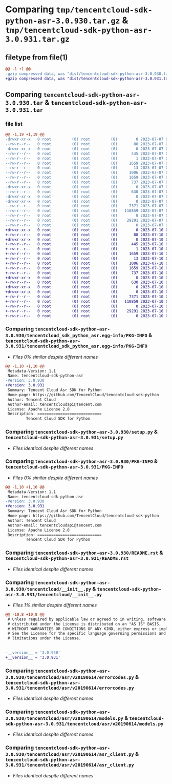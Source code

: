 # Comparing `tmp/tencentcloud-sdk-python-asr-3.0.930.tar.gz` & `tmp/tencentcloud-sdk-python-asr-3.0.931.tar.gz`

## filetype from file(1)

```diff
@@ -1 +1 @@
-gzip compressed data, was "dist/tencentcloud-sdk-python-asr-3.0.930.tar", last modified: Fri Jul  7 00:16:12 2023, max compression
+gzip compressed data, was "dist/tencentcloud-sdk-python-asr-3.0.931.tar", last modified: Mon Jul 10 00:30:13 2023, max compression
```

## Comparing `tencentcloud-sdk-python-asr-3.0.930.tar` & `tencentcloud-sdk-python-asr-3.0.931.tar`

### file list

```diff
@@ -1,19 +1,19 @@
-drwxr-xr-x   0 root         (0) root         (0)        0 2023-07-07 00:16:12.000000 tencentcloud-sdk-python-asr-3.0.930/
--rw-r--r--   0 root         (0) root         (0)       88 2023-07-07 00:16:12.000000 tencentcloud-sdk-python-asr-3.0.930/setup.cfg
-drwxr-xr-x   0 root         (0) root         (0)        0 2023-07-07 00:16:12.000000 tencentcloud-sdk-python-asr-3.0.930/tencentcloud_sdk_python_asr.egg-info/
--rw-r--r--   0 root         (0) root         (0)      445 2023-07-07 00:16:12.000000 tencentcloud-sdk-python-asr-3.0.930/tencentcloud_sdk_python_asr.egg-info/SOURCES.txt
--rw-r--r--   0 root         (0) root         (0)        1 2023-07-07 00:16:12.000000 tencentcloud-sdk-python-asr-3.0.930/tencentcloud_sdk_python_asr.egg-info/dependency_links.txt
--rw-r--r--   0 root         (0) root         (0)     1659 2023-07-07 00:16:12.000000 tencentcloud-sdk-python-asr-3.0.930/tencentcloud_sdk_python_asr.egg-info/PKG-INFO
--rw-r--r--   0 root         (0) root         (0)       13 2023-07-07 00:16:12.000000 tencentcloud-sdk-python-asr-3.0.930/tencentcloud_sdk_python_asr.egg-info/top_level.txt
--rw-r--r--   0 root         (0) root         (0)     1006 2023-07-07 00:16:12.000000 tencentcloud-sdk-python-asr-3.0.930/setup.py
--rw-r--r--   0 root         (0) root         (0)     1659 2023-07-07 00:16:12.000000 tencentcloud-sdk-python-asr-3.0.930/PKG-INFO
--rw-r--r--   0 root         (0) root         (0)      737 2023-07-07 00:16:12.000000 tencentcloud-sdk-python-asr-3.0.930/README.rst
-drwxr-xr-x   0 root         (0) root         (0)        0 2023-07-07 00:16:12.000000 tencentcloud-sdk-python-asr-3.0.930/tencentcloud/
--rw-r--r--   0 root         (0) root         (0)      630 2023-07-07 00:16:12.000000 tencentcloud-sdk-python-asr-3.0.930/tencentcloud/__init__.py
-drwxr-xr-x   0 root         (0) root         (0)        0 2023-07-07 00:16:12.000000 tencentcloud-sdk-python-asr-3.0.930/tencentcloud/asr/
-drwxr-xr-x   0 root         (0) root         (0)        0 2023-07-07 00:16:12.000000 tencentcloud-sdk-python-asr-3.0.930/tencentcloud/asr/v20190614/
--rw-r--r--   0 root         (0) root         (0)     7371 2023-07-07 00:16:12.000000 tencentcloud-sdk-python-asr-3.0.930/tencentcloud/asr/v20190614/errorcodes.py
--rw-r--r--   0 root         (0) root         (0)   110859 2023-07-07 00:16:12.000000 tencentcloud-sdk-python-asr-3.0.930/tencentcloud/asr/v20190614/models.py
--rw-r--r--   0 root         (0) root         (0)        0 2023-07-07 00:16:12.000000 tencentcloud-sdk-python-asr-3.0.930/tencentcloud/asr/v20190614/__init__.py
--rw-r--r--   0 root         (0) root         (0)    29291 2023-07-07 00:16:12.000000 tencentcloud-sdk-python-asr-3.0.930/tencentcloud/asr/v20190614/asr_client.py
--rw-r--r--   0 root         (0) root         (0)        0 2023-07-07 00:16:12.000000 tencentcloud-sdk-python-asr-3.0.930/tencentcloud/asr/__init__.py
+drwxr-xr-x   0 root         (0) root         (0)        0 2023-07-10 00:30:13.000000 tencentcloud-sdk-python-asr-3.0.931/
+-rw-r--r--   0 root         (0) root         (0)       88 2023-07-10 00:30:13.000000 tencentcloud-sdk-python-asr-3.0.931/setup.cfg
+drwxr-xr-x   0 root         (0) root         (0)        0 2023-07-10 00:30:13.000000 tencentcloud-sdk-python-asr-3.0.931/tencentcloud_sdk_python_asr.egg-info/
+-rw-r--r--   0 root         (0) root         (0)      445 2023-07-10 00:30:13.000000 tencentcloud-sdk-python-asr-3.0.931/tencentcloud_sdk_python_asr.egg-info/SOURCES.txt
+-rw-r--r--   0 root         (0) root         (0)        1 2023-07-10 00:30:13.000000 tencentcloud-sdk-python-asr-3.0.931/tencentcloud_sdk_python_asr.egg-info/dependency_links.txt
+-rw-r--r--   0 root         (0) root         (0)     1659 2023-07-10 00:30:13.000000 tencentcloud-sdk-python-asr-3.0.931/tencentcloud_sdk_python_asr.egg-info/PKG-INFO
+-rw-r--r--   0 root         (0) root         (0)       13 2023-07-10 00:30:13.000000 tencentcloud-sdk-python-asr-3.0.931/tencentcloud_sdk_python_asr.egg-info/top_level.txt
+-rw-r--r--   0 root         (0) root         (0)     1006 2023-07-10 00:30:13.000000 tencentcloud-sdk-python-asr-3.0.931/setup.py
+-rw-r--r--   0 root         (0) root         (0)     1659 2023-07-10 00:30:13.000000 tencentcloud-sdk-python-asr-3.0.931/PKG-INFO
+-rw-r--r--   0 root         (0) root         (0)      737 2023-07-10 00:30:13.000000 tencentcloud-sdk-python-asr-3.0.931/README.rst
+drwxr-xr-x   0 root         (0) root         (0)        0 2023-07-10 00:30:13.000000 tencentcloud-sdk-python-asr-3.0.931/tencentcloud/
+-rw-r--r--   0 root         (0) root         (0)      630 2023-07-10 00:30:13.000000 tencentcloud-sdk-python-asr-3.0.931/tencentcloud/__init__.py
+drwxr-xr-x   0 root         (0) root         (0)        0 2023-07-10 00:30:13.000000 tencentcloud-sdk-python-asr-3.0.931/tencentcloud/asr/
+drwxr-xr-x   0 root         (0) root         (0)        0 2023-07-10 00:30:13.000000 tencentcloud-sdk-python-asr-3.0.931/tencentcloud/asr/v20190614/
+-rw-r--r--   0 root         (0) root         (0)     7371 2023-07-10 00:30:13.000000 tencentcloud-sdk-python-asr-3.0.931/tencentcloud/asr/v20190614/errorcodes.py
+-rw-r--r--   0 root         (0) root         (0)   110859 2023-07-10 00:30:13.000000 tencentcloud-sdk-python-asr-3.0.931/tencentcloud/asr/v20190614/models.py
+-rw-r--r--   0 root         (0) root         (0)        0 2023-07-10 00:30:13.000000 tencentcloud-sdk-python-asr-3.0.931/tencentcloud/asr/v20190614/__init__.py
+-rw-r--r--   0 root         (0) root         (0)    29291 2023-07-10 00:30:13.000000 tencentcloud-sdk-python-asr-3.0.931/tencentcloud/asr/v20190614/asr_client.py
+-rw-r--r--   0 root         (0) root         (0)        0 2023-07-10 00:30:13.000000 tencentcloud-sdk-python-asr-3.0.931/tencentcloud/asr/__init__.py
```

### Comparing `tencentcloud-sdk-python-asr-3.0.930/tencentcloud_sdk_python_asr.egg-info/PKG-INFO` & `tencentcloud-sdk-python-asr-3.0.931/tencentcloud_sdk_python_asr.egg-info/PKG-INFO`

 * *Files 0% similar despite different names*

```diff
@@ -1,10 +1,10 @@
 Metadata-Version: 1.1
 Name: tencentcloud-sdk-python-asr
-Version: 3.0.930
+Version: 3.0.931
 Summary: Tencent Cloud Asr SDK for Python
 Home-page: https://github.com/TencentCloud/tencentcloud-sdk-python
 Author: Tencent Cloud
 Author-email: tencentcloudapi@tencent.com
 License: Apache License 2.0
 Description: ============================
         Tencent Cloud SDK for Python
```

### Comparing `tencentcloud-sdk-python-asr-3.0.930/setup.py` & `tencentcloud-sdk-python-asr-3.0.931/setup.py`

 * *Files identical despite different names*

### Comparing `tencentcloud-sdk-python-asr-3.0.930/PKG-INFO` & `tencentcloud-sdk-python-asr-3.0.931/PKG-INFO`

 * *Files 0% similar despite different names*

```diff
@@ -1,10 +1,10 @@
 Metadata-Version: 1.1
 Name: tencentcloud-sdk-python-asr
-Version: 3.0.930
+Version: 3.0.931
 Summary: Tencent Cloud Asr SDK for Python
 Home-page: https://github.com/TencentCloud/tencentcloud-sdk-python
 Author: Tencent Cloud
 Author-email: tencentcloudapi@tencent.com
 License: Apache License 2.0
 Description: ============================
         Tencent Cloud SDK for Python
```

### Comparing `tencentcloud-sdk-python-asr-3.0.930/README.rst` & `tencentcloud-sdk-python-asr-3.0.931/README.rst`

 * *Files identical despite different names*

### Comparing `tencentcloud-sdk-python-asr-3.0.930/tencentcloud/__init__.py` & `tencentcloud-sdk-python-asr-3.0.931/tencentcloud/__init__.py`

 * *Files 1% similar despite different names*

```diff
@@ -10,8 +10,8 @@
 # Unless required by applicable law or agreed to in writing, software
 # distributed under the License is distributed on an "AS IS" BASIS,
 # WITHOUT WARRANTIES OR CONDITIONS OF ANY KIND, either express or implied.
 # See the License for the specific language governing permissions and
 # limitations under the License.
 
 
-__version__ = '3.0.930'
+__version__ = '3.0.931'
```

### Comparing `tencentcloud-sdk-python-asr-3.0.930/tencentcloud/asr/v20190614/errorcodes.py` & `tencentcloud-sdk-python-asr-3.0.931/tencentcloud/asr/v20190614/errorcodes.py`

 * *Files identical despite different names*

### Comparing `tencentcloud-sdk-python-asr-3.0.930/tencentcloud/asr/v20190614/models.py` & `tencentcloud-sdk-python-asr-3.0.931/tencentcloud/asr/v20190614/models.py`

 * *Files identical despite different names*

### Comparing `tencentcloud-sdk-python-asr-3.0.930/tencentcloud/asr/v20190614/asr_client.py` & `tencentcloud-sdk-python-asr-3.0.931/tencentcloud/asr/v20190614/asr_client.py`

 * *Files identical despite different names*

